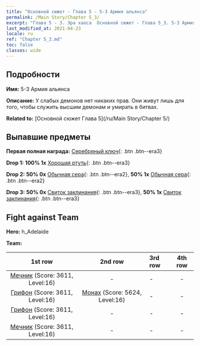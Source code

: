 ```yaml
---
title: "Основной сюжет - Глава 5 - 5-3 Армия альянса"
permalink: /Main Story/Chapter 5_3/
excerpt: "Глава 5 - 3. Эра хаоса  Основной сюжет - Глава 5_3. 5-3 Армия альянса"
last_modified_at: 2021-04-23
locale: ru
ref: "Chapter 5_3.md"
toc: false
classes: wide
---
```


## Подробности

 **Имя:** 5-3 Армия альянса

 **Описание:** У слабых демонов нет никаких прав. Они живут лишь для того, чтобы служить высшим демонам и умирать в битвах.

 **Related to:** [Основной сюжет Глава 5](/ru/Main Story/Chapter 5/)

## Выпавшие предметы

 **Первая полная награда:** [Серебряный ключ](/ItemsRU/con_693/){: .btn .btn--era3}

 **Drop 1:** **100% 1x** [Хорошая ртуть](/ItemsRU/mat_14/){: .btn .btn--era3}

 **Drop 2:** **50% 0x** [Обычная сера](/ItemsRU/mat_9/){: .btn .btn--era2}, **50% 1x** [Обычная сера](/ItemsRU/mat_9/){: .btn .btn--era2}

 **Drop 3:** **50% 0x** [Свиток заклинания](/ItemsRU/con_694/){: .btn .btn--era3}, **50% 1x** [Свиток заклинания](/ItemsRU/con_694/){: .btn .btn--era3}


## Fight against Team
 **Hero:** h_Adelaide

 **Team:**


  | 1st row | 2nd row | 3rd row | 4th row |
  |:----:|:----:|:----|:----:|
  | [Мечник](/ru/units/Swordsman/) (Score: 3611, Level:16)  | - | - | - |
  | [Грифон](/ru/units/Griffin/) (Score: 3611, Level:16)  | [Монах](/ru/units/Monk/) (Score: 5624, Level:16)  | - | - |
  | [Грифон](/ru/units/Griffin/) (Score: 3611, Level:16)  | - | - | - |
  | [Мечник](/ru/units/Swordsman/) (Score: 3611, Level:16)  | - | - | - |


